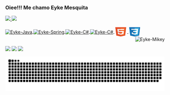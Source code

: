 ### Oiee!!! Me chamo Eyke Mesquita

 <div>
  <a href="https://github.com/eykemesquita">
  <img height="180em" src="https://github-readme-stats.vercel.app/api?username=eykemesquita&show_icons=true&theme=dark&include_all_commits=true&count_private=true"/>
  <img height="180em" src="https://github-readme-stats.vercel.app/api/top-langs/?username=eykemesquita&layout=compact&langs_count=7&theme=dark"/>
</div>
  
  <div style="display: inline_block"><br>
  <img align="center" alt="Eyke-Java" height="30" width="40" src="https://cdn.jsdelivr.net/gh/devicons/devicon/icons/java/java-original.svg">
  <img align="center" alt="Eyke-Spring" height="30" width="40" src="https://cdn.jsdelivr.net/gh/devicons/devicon/icons/spring/spring-original.svg">
  <img align="center" alt="Eyke-C#" height="30" width="40" src="https://cdn.jsdelivr.net/gh/devicons/devicon/icons/csharp/csharp-original.svg">
  <img align="center" alt="Eyke-C#" height="30" width="40" src="https://cdn.jsdelivr.net/gh/devicons/devicon/icons/dotnetcore/dotnetcore-original.svg">
  <img align="center" alt="Eyke-HTML" height="30" width="40" src="https://raw.githubusercontent.com/devicons/devicon/master/icons/html5/html5-original.svg">
  <img align="center" alt="Eyke-CSS" height="30" width="40" src="https://raw.githubusercontent.com/devicons/devicon/master/icons/css3/css3-original.svg">
   
  <img align="right" alt="Eyke-Mikey" src="https://cdn.discordapp.com/attachments/698776195189440533/877800986972913704/mikey-chubby.gif">
   
</div>
  
##
  
 <div>
   <a href = "https://wa.me/5598981169552"><img src="https://img.shields.io/badge/WhatsApp-25D366?style=for-the-badge&logo=whatsapp&logoColor=white" target="_blank"></a>
  <a href="https://instagram.com/eykemesquita" target="_blank"><img src="https://img.shields.io/badge/-Instagram-%23E4405F?style=for-the-badge&logo=instagram&logoColor=white" target="_blank"></a>
  <a href="https://www.linkedin.com/in/eykemesquita/" target="_blank"><img src="https://img.shields.io/badge/-LinkedIn-%230077B5?style=for-the-badge&logo=linkedin&logoColor=white" target="_blank"></a>
   
   ![Snake animation](https://github.com/eykemesquita/eykemesquita/blob/output/github-contribution-grid-snake.svg)  
   
 </div>
  
  
  
